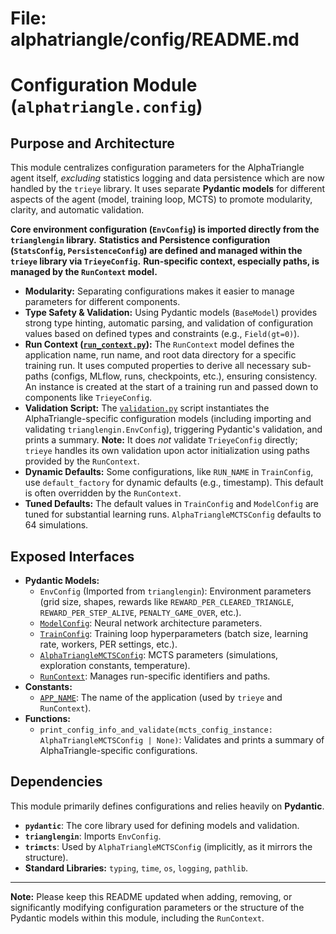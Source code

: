# File: alphatriangle/config/README.md
# Configuration Module (`alphatriangle.config`)

## Purpose and Architecture

This module centralizes configuration parameters for the AlphaTriangle agent itself, *excluding* statistics logging and data persistence which are now handled by the `trieye` library. It uses separate **Pydantic models** for different aspects of the agent (model, training loop, MCTS) to promote modularity, clarity, and automatic validation.

**Core environment configuration (`EnvConfig`) is imported directly from the `trianglengin` library.**
**Statistics and Persistence configuration (`StatsConfig`, `PersistenceConfig`) are defined and managed within the `trieye` library via `TrieyeConfig`.**
**Run-specific context, especially paths, is managed by the `RunContext` model.**

-   **Modularity:** Separating configurations makes it easier to manage parameters for different components.
-   **Type Safety & Validation:** Using Pydantic models (`BaseModel`) provides strong type hinting, automatic parsing, and validation of configuration values based on defined types and constraints (e.g., `Field(gt=0)`).
-   **Run Context ([`run_context.py`](run_context.py)):** The `RunContext` model defines the application name, run name, and root data directory for a specific training run. It uses computed properties to derive all necessary sub-paths (configs, MLflow, runs, checkpoints, etc.), ensuring consistency. An instance is created at the start of a training run and passed down to components like `TrieyeConfig`.
-   **Validation Script:** The [`validation.py`](validation.py) script instantiates the AlphaTriangle-specific configuration models (including importing and validating `trianglengin.EnvConfig`), triggering Pydantic's validation, and prints a summary. **Note:** It does *not* validate `TrieyeConfig` directly; `trieye` handles its own validation upon actor initialization using paths provided by the `RunContext`.
-   **Dynamic Defaults:** Some configurations, like `RUN_NAME` in `TrainConfig`, use `default_factory` for dynamic defaults (e.g., timestamp). This default is often overridden by the `RunContext`.
-   **Tuned Defaults:** The default values in `TrainConfig` and `ModelConfig` are tuned for substantial learning runs. `AlphaTriangleMCTSConfig` defaults to 64 simulations.

## Exposed Interfaces

-   **Pydantic Models:**
    -   `EnvConfig` (Imported from `trianglengin`): Environment parameters (grid size, shapes, rewards like `REWARD_PER_CLEARED_TRIANGLE`, `REWARD_PER_STEP_ALIVE`, `PENALTY_GAME_OVER`, etc.).
    -   [`ModelConfig`](model_config.py): Neural network architecture parameters.
    -   [`TrainConfig`](train_config.py): Training loop hyperparameters (batch size, learning rate, workers, PER settings, etc.).
    -   [`AlphaTriangleMCTSConfig`](mcts_config.py): MCTS parameters (simulations, exploration constants, temperature).
    -   [`RunContext`](run_context.py): Manages run-specific identifiers and paths.
-   **Constants:**
    -   [`APP_NAME`](app_config.py): The name of the application (used by `trieye` and `RunContext`).
-   **Functions:**
    -   `print_config_info_and_validate(mcts_config_instance: AlphaTriangleMCTSConfig | None)`: Validates and prints a summary of AlphaTriangle-specific configurations.

## Dependencies

This module primarily defines configurations and relies heavily on **Pydantic**.

-   **`pydantic`**: The core library used for defining models and validation.
-   **`trianglengin`**: Imports `EnvConfig`.
-   **`trimcts`**: Used by `AlphaTriangleMCTSConfig` (implicitly, as it mirrors the structure).
-   **Standard Libraries:** `typing`, `time`, `os`, `logging`, `pathlib`.

---

**Note:** Please keep this README updated when adding, removing, or significantly modifying configuration parameters or the structure of the Pydantic models within this module, including the `RunContext`.

